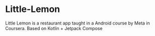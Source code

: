# Little-Lemon
Little Lemon is a restaurant app taught in a Android course by Meta in Coursera. Based on Kotlin + Jetpack Compose
